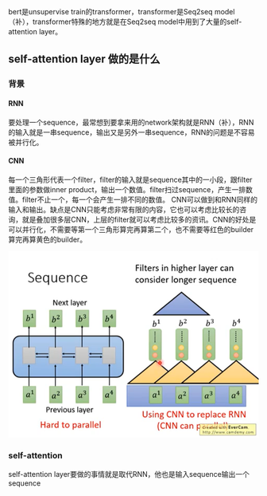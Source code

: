 bert是unsupervise train的transformer，transformer是Seq2seq model（补），transformer特殊的地方就是在Seq2seq model中用到了大量的self-attention layer。

## self-attention layer 做的是什么

### 背景
#### RNN
要处理一个sequence，最常想到要拿来用的network架构就是RNN（补），RNN的输入就是一串sequence，输出又是另外一串sequence，RNN的问题是不容易被并行化。
#### CNN

每一个三角形代表一个filter，filter的输入就是sequence其中的一小段，跟filter里面的参数做inner product，输出一个数值。filter扫过sequence，产生一排数值。filter不止一个，每一个会产生一排不同的数值。
CNN可以做到和RNN同样的输入和输出。缺点是CNN只能考虑非常有限的内容，它也可以考虑比较长的咨询，就是叠加很多层CNN，上层的filter就可以考虑比较多的资讯。CNN的好处是可以并行化，不需要等第一个三角形算完再算第二个，也不需要等红色的builder算完再算黄色的builder。

![](./images/RNN%20CNN.png)

### self-attention

self-attention layer要做的事情就是取代RNN，他也是输入sequence输出一个sequence
